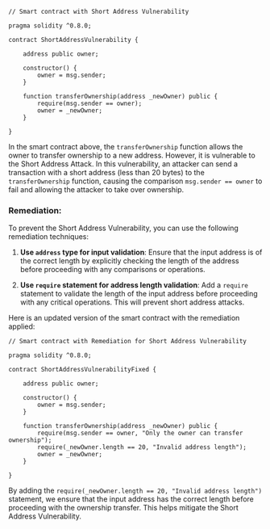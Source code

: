 ```solidity
// Smart contract with Short Address Vulnerability

pragma solidity ^0.8.0;

contract ShortAddressVulnerability {
    
    address public owner;
    
    constructor() {
        owner = msg.sender;
    }
    
    function transferOwnership(address _newOwner) public {
        require(msg.sender == owner);
        owner = _newOwner;
    }
    
}
```

In the smart contract above, the `transferOwnership` function allows the owner to transfer ownership to a new address. However, it is vulnerable to the Short Address Attack. In this vulnerability, an attacker can send a transaction with a short address (less than 20 bytes) to the `transferOwnership` function, causing the comparison `msg.sender == owner` to fail and allowing the attacker to take over ownership.

### Remediation:

To prevent the Short Address Vulnerability, you can use the following remediation techniques:

1. **Use `address` type for input validation**: Ensure that the input address is of the correct length by explicitly checking the length of the address before proceeding with any comparisons or operations.

2. **Use `require` statement for address length validation**: Add a `require` statement to validate the length of the input address before proceeding with any critical operations. This will prevent short address attacks.

Here is an updated version of the smart contract with the remediation applied:

```solidity
// Smart contract with Remediation for Short Address Vulnerability

pragma solidity ^0.8.0;

contract ShortAddressVulnerabilityFixed {
    
    address public owner;
    
    constructor() {
        owner = msg.sender;
    }
    
    function transferOwnership(address _newOwner) public {
        require(msg.sender == owner, "Only the owner can transfer ownership");
        require(_newOwner.length == 20, "Invalid address length");
        owner = _newOwner;
    }
    
}
```

By adding the `require(_newOwner.length == 20, "Invalid address length")` statement, we ensure that the input address has the correct length before proceeding with the ownership transfer. This helps mitigate the Short Address Vulnerability.